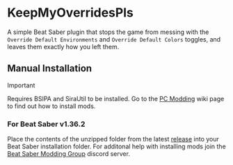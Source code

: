 # KeepMyOverridesPls
A simple Beat Saber plugin that stops the game from messing with the `Override Default Environments` and `Override Default Colors` toggles, and leaves them exactly how you left them.

## Manual Installation
> [!IMPORTANT]
> Requires BSIPA and SiraUtil to be installed. Go to the [PC Modding](https://bsmg.wiki/pc-modding.html) wiki page to find out how to install mods.

### For Beat Saber v1.36.2

Place the contents of the unzipped folder from the latest [release](https://github.com/qqrz997/KeepMyOverridesPls/releases/latest) into your Beat Saber installation folder. For additonal help with installing mods join the [Beat Saber Modding Group](https://discord.gg/beatsabermods) discord server.
